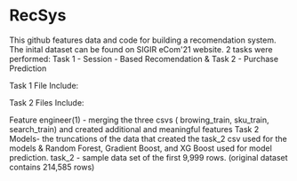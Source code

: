 # RecSys

This github features data and code for building a recomendation system. The inital dataset can be found on SIGIR eCom'21 website. 
 2 tasks were performed: Task 1 - Session - Based Recomendation & Task 2 - Purchase Prediction 
 
 Task 1 File Include: 
 
 
 
 
 Task 2 Files Include:
 
 
 
 Feature engineer(1) - merging the three csvs ( browing_train, sku_train, search_train) and created additional and meaningful features
 Task 2 Models- the truncations of the data that created the task_2 csv used for the models & Random Forest, Gradient Boost, and XG Boost used for model prediction. 
 task_2 - sample data set of the first 9,999 rows. (original dataset contains 214,585 rows) 
